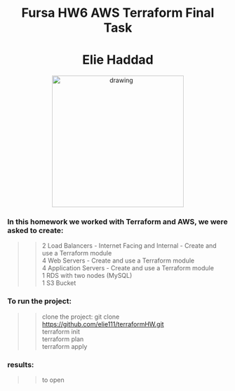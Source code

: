<h1 align="center">Fursa HW6 AWS Terraform Final Task</h3>
  <h1 align="center">Elie Haddad</h3>
  
<p align="center" >
  <img src="https://www.datocms-assets.com/2885/1620155432-blog-library-product-terraform-aws-logomarks-dark.jpg" alt="drawing" style="width:300px;"/>
</p>

### In this homework we worked with Terraform and AWS, we were asked to create:
>> 2 Load Balancers - Internet Facing and Internal - Create and use a Terraform module <br />
>> 4 Web Servers - Create and use a Terraform module  <br />
>> 4 Application Servers - Create and use a Terraform module  <br />
>> 1 RDS with two nodes (MySQL)  <br />
>> 1 S3 Bucket  <br />

### To run the project:
>> clone the project: git clone https://github.com/elie111/terraformHW.git <br />
>> terraform init <br />
>> terraform plan <br />
>> terraform apply <br />

### results:
>> to open 
